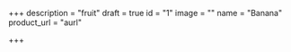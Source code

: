 +++
description = "fruit"
draft = true
id = "1"
image = ""
name = "Banana"
product_url = "aurl"

+++
